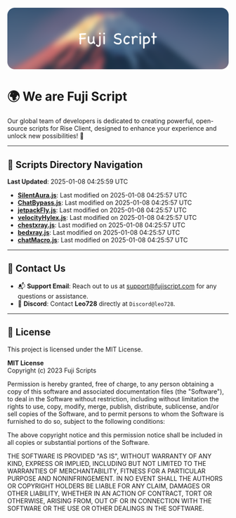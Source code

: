 ![Banner](.github/b.webp)

# 🌍 **We are Fuji Script**

Our global team of developers is dedicated to creating powerful, open-source scripts for Rise Client, designed to enhance your experience and unlock new possibilities! 🌟

---
<!-- SCRIPTS_NAVIGATION_START -->
## 📂 **Scripts Directory Navigation**

**Last Updated**: 2025-01-08 04:25:59 UTC

- **[SilentAura.js](scripts/SilentAura.js)**: Last modified on 2025-01-08 04:25:57 UTC
- **[ChatBypass.js](scripts/ChatBypass.js)**: Last modified on 2025-01-08 04:25:57 UTC
- **[jetpackFly.js](scripts/jetpackFly.js)**: Last modified on 2025-01-08 04:25:57 UTC
- **[velocityHylex.js](scripts/velocityHylex.js)**: Last modified on 2025-01-08 04:25:57 UTC
- **[chestxray.js](scripts/chestxray.js)**: Last modified on 2025-01-08 04:25:57 UTC
- **[bedxray.js](scripts/bedxray.js)**: Last modified on 2025-01-08 04:25:57 UTC
- **[chatMacro.js](scripts/chatMacro.js)**: Last modified on 2025-01-08 04:25:57 UTC

<!-- SCRIPTS_NAVIGATION_END -->

---

## 💬 **Contact Us**  
- 📬 **Support Email**: Reach out to us at [support@fujiscript.com](mailto:support@fujiscript.com) for any questions or assistance.  
- 💬 **Discord**: Contact **Leo728** directly at `Discord@leo728`.

---

## 📜 **License**

This project is licensed under the MIT License.  

**MIT License**  
Copyright (c) 2023 Fuji Scripts  

Permission is hereby granted, free of charge, to any person obtaining a copy of this software and associated documentation files (the "Software"), to deal in the Software without restriction, including without limitation the rights to use, copy, modify, merge, publish, distribute, sublicense, and/or sell copies of the Software, and to permit persons to whom the Software is furnished to do so, subject to the following conditions:  

The above copyright notice and this permission notice shall be included in all copies or substantial portions of the Software.  

THE SOFTWARE IS PROVIDED "AS IS", WITHOUT WARRANTY OF ANY KIND, EXPRESS OR IMPLIED, INCLUDING BUT NOT LIMITED TO THE WARRANTIES OF MERCHANTABILITY, FITNESS FOR A PARTICULAR PURPOSE AND NONINFRINGEMENT. IN NO EVENT SHALL THE AUTHORS OR COPYRIGHT HOLDERS BE LIABLE FOR ANY CLAIM, DAMAGES OR OTHER LIABILITY, WHETHER IN AN ACTION OF CONTRACT, TORT OR OTHERWISE, ARISING FROM, OUT OF OR IN CONNECTION WITH THE SOFTWARE OR THE USE OR OTHER DEALINGS IN THE SOFTWARE.  
